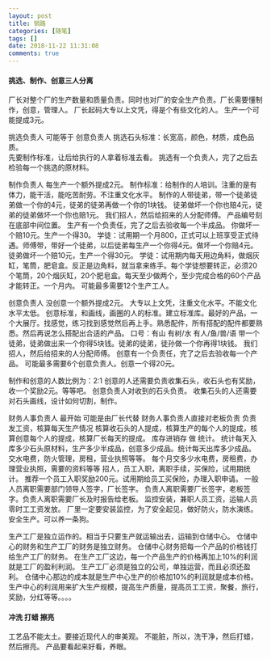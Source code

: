 ```yaml
---
layout: post
title: 销路
categories: [随笔]
tags: []
date: 2018-11-22 11:31:08
comments: true
---
```


#### 挑选、制作、创意三人分离

厂长对整个厂的生产数量和质量负责。同时也对厂的安全生产负责。厂长需要懂制作，创意，管理人。
厂长起码大专以上文凭，得是个有些文化的人。
生产一个可能提成3元。

挑选负责人 可能等于 创意负责人
挑选石头标准：长宽高，颜色，材质，成色品质。  
先要制作标准，让后给执行的人拿着标准去看。
挑选有一个负责人，完了之后去检验每一个挑选的原材料。

制作负责人  每生产一个额外提成2元。
制作标准：给制作的人培训。注重的是有体力，能干活，能吃苦耐劳。不注重文化水平。
制作的人带徒弟，带一个徒弟徒弟做一个你的4元，徒弟的徒弟再做一个你的1块钱。
徒弟做坏一个你也赔4元，徒弟的徒弟做坏一个你也赔1元。
我们招人，然后给招来的人分配师傅。
产品编号刻在底部中间位置。
生产有一个负责任，完了之后去验收每一个半成品。
你做坏一个赔10元。生产一个得30。
学徒：试用期一个月800，正式可以上班享受正式待遇。师傅带，带好一个徒弟，以后徒弟每生产一个你得4元。做坏一个你赔4元。徒弟做坏一个赔10元，生产一个得30元。
学徒：试用期内每天用边角料，做烟灰缸，笔筒，肥皂盒。反正是边角料，就当拿来练手。每个学徒想要转正，必须20个笔筒，20个烟灰缸，20个肥皂盒。每天至少做两个，至少完成合格的60个产品才能转正。一个月内。
可能最多需要12个生产工人。


创意负责人 没创意一个额外提成2元。
大专以上文凭，注重文化水平。不能文化水平太低。
创意标准，和画线，画圈的人的标准。建立标准库。最好的产品，一个大展厅。找感觉，练习找到感觉然后再上手。熟悉配件，所有搭配的配件都要熟悉。然后再说怎么搭配出合适的产品。
口号：有山  有树/水  有人/鱼/兽/语
带一个徒弟，徒弟做出来一个你得5块钱。徒弟的徒弟，徒孙做一个你再得1块钱。
我们招人，然后给招来的人分配师傅。
创意有一个负责任，完了之后去验收每一个产品。
可能最多需要6个创意负责人。创意一个得20元。

制作和创意的人数比例为：2:1
创意的人还需要负责收集石头，收石头也有奖励，收一个奖励2元。等等吧。
创意负责人对收到的石头负责。
收集石头的人还需要对石头画线，设计如何切割，制作。

财务人事负责人 最开始 可能是由厂长代替
财务人事负责人直接对老板负责
负责发工资，核算每天生产情况
核算收石头的人提成，核算生产的每个人的提成，核算创意每个人的提成，核算厂长每天的提成。
库存进销存 做 统计。
统计每天入库多少石头原材料，生产多少半成品，创意多少成品。统计每天出库多少成品。
交水电费，防火管理，房租，营业执照等等。
每个月交多少水电费，房租费，办理营业执照，需要的资料等等
招人，员工入职，离职手续，买保险，试用期统计。
推荐一个员工入职奖励200元。试用期给员工买保险，办理入职申请。
一般人员离职需要部门领导人签字，厂长签字。
负责人离职需要厂长签字，老板签字。负责人离职需要厂长及时报告给老板。
监控安装，兼职人员工资，运输人员零时工工资发放。
厂里一定要安装监控，为了安全起见，做好防火，防水演练。安全生产。可以养一条狗。


生产工厂是独立运作的。相当于只要生产就运输出去，运输到仓储中心。
仓储中心的财务和生产工厂的财务是独立财务。
仓储中心财务把每一个产品的价格钱打给生产工厂的财务。
在生产工厂这边，每一个产品生产的价格再加上10%的利润就是工厂的盈利利润。
生产工厂必须是独立的公司，单独运营，而且必须还盈利。
仓储中心那边的成本就是生产中心生产的价格加10%的利润就是成本价格。
生产中心的利润用来扩大生产规模，提高生产质量，提高员工工资，聚餐，旅行，奖励，分红等等。。。。


#### 冲洗 打蜡 擦亮

工艺品不能太土。要接近现代人的审美观。
不能脏，所以，洗干净，然后打蜡，然后擦亮。
产品要看起来好看，养眼。

